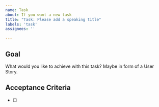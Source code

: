 ```yaml
---
name: Task
about: If you want a new task
title: "Task: Please add a speaking title"
labels: 'task'
assignees: ''

---
```


## Goal
What would you like to achieve with this task? Maybe in form of a User Story.

## Acceptance Criteria
- [ ] 
